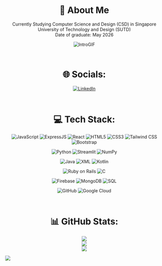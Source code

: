 <h1 align="center"> 💫 About Me </h1>
<p align=center>
  Currently Studying Computer Science and Design (CSD) in Singapore University of Technology and Design (SUTD)
  <br>Date of graduate: May 2026</br>
</p>
<div align="center">
  
  ![IntroGIF](https://github.com/yuhueng/yuhueng/assets/144983073/df93bea7-5178-4eea-a528-44b27a725b08)
</div>

<br>

<h1 align="center"> 🌐 Socials: </h1>
<div align="center">

[![LinkedIn](https://img.shields.io/badge/LinkedIn-%230077B5.svg?logo=linkedin&logoColor=white)](https://linkedin.com/in/www.linkedin.com/in/ngyuhueng) 
</div>

<br>

<h1 align="center"> 💻 Tech Stack: </h1>
<div align="center">

![JavaScript](https://img.shields.io/badge/javascript-%23323330.svg?style=for-the-badge&logo=javascript&logoColor=%23F7DF1E)
![ExpressJS](https://img.shields.io/badge/express.js-%23404d59.svg?style=for-the-badge&logo=express&logoColor=%2361DAFB)
![React](https://img.shields.io/badge/react-%2300D8FF.svg?style=for-the-badge&logo=react&logoColor=white)
![HTML5](https://img.shields.io/badge/html5-%23E34F26.svg?style=for-the-badge&logo=html5&logoColor=white)
![CSS3](https://img.shields.io/badge/css3-%231572B6.svg?style=for-the-badge&logo=css3&logoColor=white)
![Tailwind CSS](https://img.shields.io/badge/tailwind%20css-%2338B2AC.svg?style=for-the-badge&logo=tailwind%20css&logoColor=white)
![Bootstrap](https://img.shields.io/badge/bootstrap-%23563D7C.svg?style=for-the-badge&logo=bootstrap&logoColor=white)

![Python](https://img.shields.io/badge/python-3670A0?style=for-the-badge&logo=python&logoColor=ffdd54)
![Streamlit](https://img.shields.io/badge/streamlit-%23FF4B4B.svg?style=for-the-badge&logo=streamlit&logoColor=white)
![NumPy](https://img.shields.io/badge/numpy-%23013243.svg?style=for-the-badge&logo=numpy&logoColor=white)

![Java](https://img.shields.io/badge/java-%23ED8B00.svg?style=for-the-badge&logo=openjdk&logoColor=white)
![XML](https://img.shields.io/badge/xml-%23e34c26.svg?style=for-the-badge&logo=xml&logoColor=white)
![Kotlin](https://img.shields.io/badge/kotlin-%237F52FF.svg?style=for-the-badge&logo=kotlin&logoColor=white)

![Ruby on Rails](https://img.shields.io/badge/ruby%20on%20rails-%23CC0000.svg?style=for-the-badge&logo=ruby%20on%20rails&logoColor=white)
![C](https://img.shields.io/badge/C-%2300599C.svg?style=for-the-badge&logo=c&logoColor=white)


![Firebase](https://img.shields.io/badge/firebase-%23039BE5.svg?style=for-the-badge&logo=firebase)
![MongoDB](https://img.shields.io/badge/mongodb-%2347A248.svg?style=for-the-badge&logo=mongodb&logoColor=white)
![SQL](https://img.shields.io/badge/sql-%2300f.svg?style=for-the-badge&logo=sql&logoColor=white)

![GitHub](https://img.shields.io/badge/github-%23121011.svg?style=for-the-badge&logo=github&logoColor=white)
![Google Cloud](https://img.shields.io/badge/Google%20Cloud-%234285F4.svg?style=for-the-badge&logo=google-cloud&logoColor=white)
</div>

<br>

<h1 align="center"> 📊 GitHub Stats: </h1>
<div align="center">

![](https://github-readme-stats.vercel.app/api?username=yuhueng&theme=dark&hide_border=true&include_all_commits=false&count_private=false)<br/>
![](https://github-readme-streak-stats.herokuapp.com/?user=yuhueng&theme=dark&hide_border=true)<br/>
![](https://github-readme-stats.vercel.app/api/top-langs/?username=yuhueng&theme=dark&hide_border=true&include_all_commits=false&count_private=false&layout=compact)
</div>

[![](https://visitcount.itsvg.in/api?id=yuhueng&icon=0&color=0)](https://visitcount.itsvg.in)

<!-- Proudly created with GPRM ( https://gprm.itsvg.in ) -->
